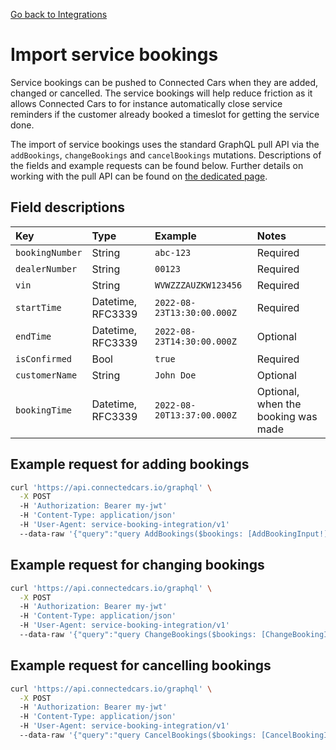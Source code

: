 [Go back to Integrations](./integrations/intro)

# Import service bookings
Service bookings can be pushed to Connected Cars when they are added, changed or cancelled. The service bookings will help reduce friction as it allows Connected Cars to for instance automatically close service reminders if the customer already booked a timeslot for getting the service done.

The import of service bookings uses the standard GraphQL pull API via the `addBookings`, `changeBookings` and `cancelBookings` mutations. Descriptions of the fields and example requests can be found below. Further details on working with the pull API can be found on [the dedicated page](./integrations/pull-api).

## Field descriptions
| Key             | Type              | Example                    | Notes    |
|:----------------|:------------------|:---------------------------|:---------|
| `bookingNumber` | String            | `abc-123`                  | Required |
| `dealerNumber`  | String            | `00123`                    | Required |
| `vin`           | String            | `WVWZZZAUZKW123456`        | Required |
| `startTime`     | Datetime, RFC3339 | `2022-08-23T13:30:00.000Z` | Required |
| `endTime`       | Datetime, RFC3339 | `2022-08-23T14:30:00.000Z` | Optional |
| `isConfirmed`   | Bool              | `true`                     | Required |
| `customerName`  | String            | `John Doe`                 | Optional |
| `bookingTime`   | Datetime, RFC3339 | `2022-08-20T13:37:00.000Z` | Optional, when the booking was made |

## Example request for adding bookings
```sh
curl 'https://api.connectedcars.io/graphql' \
  -X POST
  -H 'Authorization: Bearer my-jwt'
  -H 'Content-Type: application/json'
  -H 'User-Agent: service-booking-integration/v1'
  --data-raw '{"query":"query AddBookings($bookings: [AddBookingInput!]!) { addBookings(input: { bookings: $bookings }) }","operationName":"AddBookings","variables":{"bookings":[{"bookingNumber":"abc-123","dealerNumber":"00123","vin":"WVWZZZAUZKW123456","startTime":"2022-08-23T13:30:00.000Z","endTime":"2022-08-23T14:30:00.000Z","isConfirmed":true,"customerName":"John Doe","bookingTime":"2022-08-20T13:37:00.000Z"}]}}'
```

## Example request for changing bookings
```sh
curl 'https://api.connectedcars.io/graphql' \
  -X POST
  -H 'Authorization: Bearer my-jwt'
  -H 'Content-Type: application/json'
  -H 'User-Agent: service-booking-integration/v1'
  --data-raw '{"query":"query ChangeBookings($bookings: [ChangeBookingInput!]!) { changeBookings(input: { bookings: $bookings }) }","operationName":"ChangeBookings","variables":{"bookings":[{"bookingNumber":"abc-123","dealerNumber":"00123","vin":"WVWZZZAUZKW123456","startTime":"2022-08-23T13:30:00.000Z","endTime":"2022-08-23T14:30:00.000Z","isConfirmed":true,"customerName":"John Doe","bookingTime":"2022-08-20T13:37:00.000Z"}]}}'
```

## Example request for cancelling bookings
```sh
curl 'https://api.connectedcars.io/graphql' \
  -X POST
  -H 'Authorization: Bearer my-jwt'
  -H 'Content-Type: application/json'
  -H 'User-Agent: service-booking-integration/v1'
  --data-raw '{"query":"query CancelBookings($bookings: [CancelBookingInput!]!) { cancelBookings(input: { bookings: $bookings }) }","operationName":"CancelBookings","variables":{"bookings":[{"bookingNumber":"abc-123","dealerNumber":"00123","vin":"WVWZZZAUZKW123456","startTime":"2022-08-23T13:30:00.000Z","endTime":"2022-08-23T14:30:00.000Z","isConfirmed":true,"customerName":"John Doe","bookingTime":"2022-08-20T13:37:00.000Z"}]}}'
```
